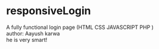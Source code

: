 # responsiveLogin
A fully functional login page (HTML CSS JAVASCRIPT PHP )
<br>
author: Aayush karwa
<br>
he is very smart!
